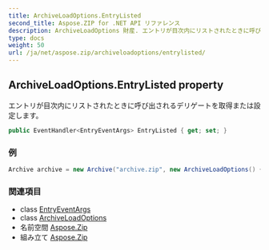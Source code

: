 ```yaml
---
title: ArchiveLoadOptions.EntryListed
second_title: Aspose.ZIP for .NET API リファレンス
description: ArchiveLoadOptions 財産. エントリが目次内にリストされたときに呼び出されるデリゲートを取得または設定します
type: docs
weight: 50
url: /ja/net/aspose.zip/archiveloadoptions/entrylisted/
---
```

## ArchiveLoadOptions.EntryListed property

エントリが目次内にリストされたときに呼び出されるデリゲートを取得または設定します。

```csharp
public EventHandler<EntryEventArgs> EntryListed { get; set; }
```

### 例

```csharp
Archive archive = new Archive("archive.zip", new ArchiveLoadOptions() { EntryListed = (s, e) => { Console.WriteLine(e.Entry.Name); } });
```

### 関連項目

* class [EntryEventArgs](../../entryeventargs/)
* class [ArchiveLoadOptions](../)
* 名前空間 [Aspose.Zip](../../archiveloadoptions/)
* 組み立て [Aspose.Zip](../../../)


